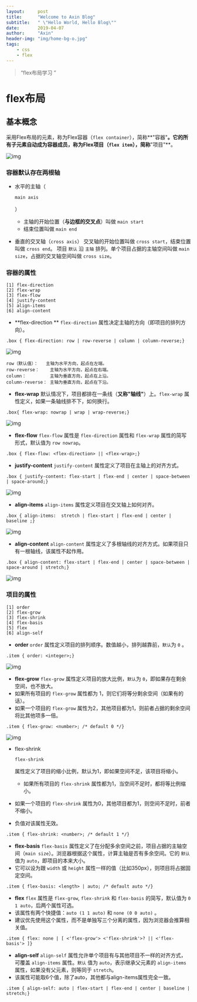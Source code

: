 ```yaml
---
layout:     post
title:      "Welcome to Axin Blog"
subtitle:   " \"Hello World, Hello Blog\""
date:       2019-04-07
author:     "Axin"
header-img: "img/home-bg-o.jpg"
tags:
	- css
	- flex
---
```


> “flex布局学习 ”

# flex布局



##  基本概念

采用Flex布局的元素，称为Flex容器（`flex container`），简称**"容器"**。它的所有子元素自动成为容器成员，称为Flex项目（`flex item`），简称**"项目"**。




![img](https:////upload-images.jianshu.io/upload_images/1243812-eb63413775cfdd39.jpg?imageMogr2/auto-orient/strip%7CimageView2/2/w/686/format/webp)





### 容器默认存在两根轴

- 水平的主轴（

  ```
  main axis
  ```

  ） 

  - 主轴的开始位置（**与边框的交叉点**）叫做 `main start` 
  - 结束位置叫做 `main end` 

- 垂直的交叉轴（`cross axis`）
   交叉轴的开始位置叫做 `cross start`，结束位置叫做 `cross end`。
   项目 `默认` 沿 `主轴` 排列。单个项目占据的主轴空间叫做 `main size`，占据的交叉轴空间叫做 `cross size`。

### 容器的属性

```
[1] flex-direction 
[2] flex-wrap
[3] flex-flow
[4] justify-content
[5] align-items
[6] align-content
```

- **flex-direction **
   `flex-direction` 属性决定主轴的方向（即项目的排列方向）。

```
.box { flex-direction: row | row-reverse | column | column-reverse;}
```



![img](https:////upload-images.jianshu.io/upload_images/1243812-6fa36c535d51d313.jpg?imageMogr2/auto-orient/strip%7CimageView2/2/w/840/format/webp)



```
row（默认值）：   主轴为水平方向，起点在左端。
row-reverse：    主轴为水平方向，起点在右端。
column：         主轴为垂直方向，起点在上沿。
column-reverse： 主轴为垂直方向，起点在下沿。
```

-  **flex-wrap**
   默认情况下，项目都排在一条线（**又称"轴线"**）上。`flex-wrap` 属性定义，如果一条轴线排不下，如何换行。

```
.box{ flex-wrap: nowrap | wrap | wrap-reverse;}
```



![img](https:////upload-images.jianshu.io/upload_images/1243812-b6a347faf9c96ee8.jpg?imageMogr2/auto-orient/strip%7CimageView2/2/w/872/format/webp)



-  **flex-flow**
   `flex-flow` 属性是 `flex-direction` 属性和 `flex-wrap` 属性的简写形式，默认值为 `row nowrap`。

```
.box { flex-flow: <flex-direction> || <flex-wrap>;}
```

-  **justify-content**
   `justify-content` 属性定义了项目在主轴上的对齐方式。

```
.box { justify-content: flex-start | flex-end | center | space-between | space-around;}
```



![img](https:////upload-images.jianshu.io/upload_images/1243812-4eb15a0216355547.jpg?imageMogr2/auto-orient/strip%7CimageView2/2/w/876/format/webp)



-  **align-items**
   `align-items` 属性定义项目在交叉轴上如何对齐。

```
.box { align-items:  stretch | flex-start | flex-end | center | baseline ;}
```



![img](https:////upload-images.jianshu.io/upload_images/1243812-18361cd617b8b676.jpg?imageMogr2/auto-orient/strip%7CimageView2/2/w/704/format/webp)



-  **align-content**
   `align-content` 属性定义了多根轴线的对齐方式。如果项目只有一根轴线，该属性不起作用。

```
.box { align-content: flex-start | flex-end | center | space-between | space-around | stretch;}
```



![img](https:////upload-images.jianshu.io/upload_images/1243812-ec4dfe9b76835235.jpg?imageMogr2/auto-orient/strip%7CimageView2/2/w/845/format/webp)



### 项目的属性

```
[1] order
[2] flex-grow
[3] flex-shrink
[4] flex-basis
[5] flex
[6] align-self
```

-  **order**
   `order` 属性定义项目的排列顺序。数值越小，排列越靠前，`默认`为 `0` 。

```
.item { order: <integer>;}
```



![img](https:////upload-images.jianshu.io/upload_images/1243812-890609bc61d4523c.jpg?imageMogr2/auto-orient/strip%7CimageView2/2/w/522/format/webp)



-  **flex-grow**
   `flex-grow` 属性定义项目的放大比例，`默认`为 `0`，即如果存在剩余空间，也不放大。
- 如果所有项目的 `flex-grow`  属性都为 1，则它们将等分剩余空间（如果有的话）。
- 如果一个项目的 `flex-grow` 属性为2，其他项目都为1，则前者占据的剩余空间将比其他项多一倍。

```
.item { flex-grow: <number>; /* default 0 */}
```



![img](https:////upload-images.jianshu.io/upload_images/1243812-5db4d44e1a60474a.jpg?imageMogr2/auto-orient/strip%7CimageView2/2/w/522/format/webp)



- flex-shrink

  ```
  flex-shrink
  ```

   属性定义了项目的缩小比例，默认为1，即如果空间不足，该项目将缩小。 

  - 如果所有项目的 `flex-shrink` 属性都为1，当空间不足时，都将等比例缩小。

- 如果一个项目的 `flex-shrink` 属性为0，其他项目都为1，则空间不足时，前者不缩小。

- 负值对该属性无效。

```
.item { flex-shrink: <number>; /* default 1 */}
```

-  **flex-basis**
   `flex-basis` 属性定义了在分配多余空间之前，项目占据的主轴空间（`main size`）。浏览器根据这个属性，计算主轴是否有多余空间。它的 `默认` 值为 `auto`，即项目的本来大小。
- 它可以设为跟 `width` 或 `height` 属性一样的值（比如350px），则项目将占据固定空间。

```
.item { flex-basis: <length> | auto; /* default auto */}
```

-  **flex**
   `flex` 属性是 `flex-grow`, `flex-shrink` 和 `flex-basis` 的简写，默认值为 `0 1 auto`，后两个属性可选。
- 该属性有两个快捷值：`auto (1 1 auto)`  和 `none (0 0 auto)` 。
- 建议优先使用这个属性，而不是单独写三个分离的属性，因为浏览器会推算相关值。

```
.item { flex: none | [ <'flex-grow'> <'flex-shrink'>? || <'flex-basis'> ]}
```

-  **align-self**
   `align-self` 属性允许单个项目有与其他项目不一样的对齐方式，可覆盖 `align-items` 属性。`默认` 值为 `auto`，表示继承父元素的 `align-items` 属性，如果没有父元素，则等同于 `stretch`。
- 该属性可能取6个值，除了auto，其他都与align-items属性完全一致。

```
.item { align-self: auto | flex-start | flex-end | center | baseline | stretch;}
```
